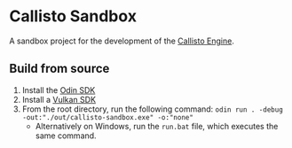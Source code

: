 # Callisto Sandbox

A sandbox project for the development of the [Callisto Engine](https://github.com/bazzagibbs/callisto).

## Build from source

1. Install the [Odin SDK](https://odin-lang.org/docs/install/)
2. Install a [Vulkan SDK](https://vulkan.lunarg.com/)
3. From the root directory, run the following command: `odin run . -debug -out:"./out/callisto-sandbox.exe" -o:"none"`
    - Alternatively on Windows, run the `run.bat` file, which executes the same command.